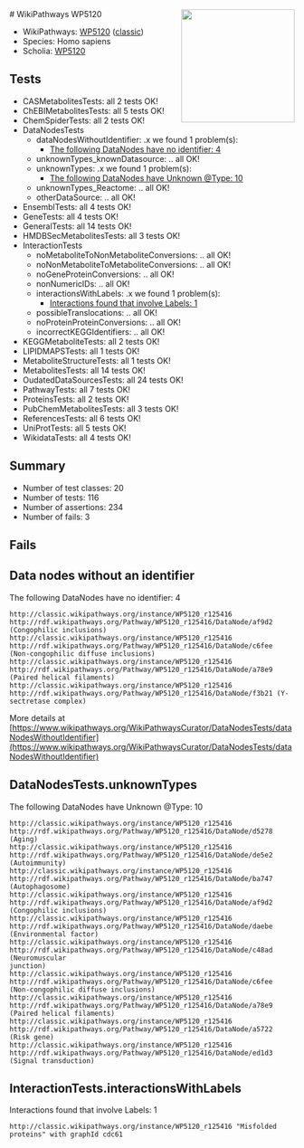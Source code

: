 <img style="float: right; width: 200px" src="https://upload.wikimedia.org/wikipedia/commons/thumb/8/83/Wplogo_with_text_500.png/640px-Wplogo_with_text_500.png" />
# WikiPathways WP5120

* WikiPathways: [WP5120](https://wikipathways.org/pathways/WP5120) ([classic](https://classic.wikipathways.org/instance/WP5120))
* Species: Homo sapiens
* Scholia: [WP5120](https://scholia.toolforge.org/wikipathways/WP5120)
## Tests
* CASMetabolitesTests: all 2 tests OK!
* ChEBIMetabolitesTests: all 5 tests OK!
* ChemSpiderTests: all 2 tests OK!
* DataNodesTests
    * dataNodesWithoutIdentifier: .x we found 1 problem(s):
        * [The following DataNodes have no identifier: 4](#d2d32fa3)
    * unknownTypes_knownDatasource: .. all OK!
    * unknownTypes: .x we found 1 problem(s):
        * [The following DataNodes have Unknown @Type: 10](#ef950831)
    * unknownTypes_Reactome: .. all OK!
    * otherDataSource: .. all OK!
* EnsemblTests: all 4 tests OK!
* GeneTests: all 4 tests OK!
* GeneralTests: all 14 tests OK!
* HMDBSecMetabolitesTests: all 3 tests OK!
* InteractionTests
    * noMetaboliteToNonMetaboliteConversions: .. all OK!
    * noNonMetaboliteToMetaboliteConversions: .. all OK!
    * noGeneProteinConversions: .. all OK!
    * nonNumericIDs: .. all OK!
    * interactionsWithLabels: .x we found 1 problem(s):
        * [Interactions found that involve Labels: 1](#630d2678)
    * possibleTranslocations: .. all OK!
    * noProteinProteinConversions: .. all OK!
    * incorrectKEGGIdentifiers: .. all OK!
* KEGGMetaboliteTests: all 2 tests OK!
* LIPIDMAPSTests: all 1 tests OK!
* MetaboliteStructureTests: all 1 tests OK!
* MetabolitesTests: all 14 tests OK!
* OudatedDataSourcesTests: all 24 tests OK!
* PathwayTests: all 7 tests OK!
* ProteinsTests: all 2 tests OK!
* PubChemMetabolitesTests: all 3 tests OK!
* ReferencesTests: all 6 tests OK!
* UniProtTests: all 5 tests OK!
* WikidataTests: all 4 tests OK!


## Summary

* Number of test classes: 20
* Number of tests: 116
* Number of assertions: 234
* Number of fails: 3

## Fails

<a name="d2d32fa3" />

## Data nodes without an identifier

The following DataNodes have no identifier: 4
```
http://classic.wikipathways.org/instance/WP5120_r125416 http://rdf.wikipathways.org/Pathway/WP5120_r125416/DataNode/af9d2 (Congophilic inclusions)
http://classic.wikipathways.org/instance/WP5120_r125416 http://rdf.wikipathways.org/Pathway/WP5120_r125416/DataNode/c6fee (Non-congophilic diffuse inclusions)
http://classic.wikipathways.org/instance/WP5120_r125416 http://rdf.wikipathways.org/Pathway/WP5120_r125416/DataNode/a78e9 (Paired helical filaments)
http://classic.wikipathways.org/instance/WP5120_r125416 http://rdf.wikipathways.org/Pathway/WP5120_r125416/DataNode/f3b21 (Y-sectretase complex)
```

More details at [https://www.wikipathways.org/WikiPathwaysCurator/DataNodesTests/dataNodesWithoutIdentifier](https://www.wikipathways.org/WikiPathwaysCurator/DataNodesTests/dataNodesWithoutIdentifier)

<a name="ef950831" />

## DataNodesTests.unknownTypes

The following DataNodes have Unknown @Type: 10
```
http://classic.wikipathways.org/instance/WP5120_r125416 http://rdf.wikipathways.org/Pathway/WP5120_r125416/DataNode/d5278 (Aging)
http://classic.wikipathways.org/instance/WP5120_r125416 http://rdf.wikipathways.org/Pathway/WP5120_r125416/DataNode/de5e2 (Autoimmunity)
http://classic.wikipathways.org/instance/WP5120_r125416 http://rdf.wikipathways.org/Pathway/WP5120_r125416/DataNode/ba747 (Autophagosome)
http://classic.wikipathways.org/instance/WP5120_r125416 http://rdf.wikipathways.org/Pathway/WP5120_r125416/DataNode/af9d2 (Congophilic inclusions)
http://classic.wikipathways.org/instance/WP5120_r125416 http://rdf.wikipathways.org/Pathway/WP5120_r125416/DataNode/daebe (Environmental factor)
http://classic.wikipathways.org/instance/WP5120_r125416 http://rdf.wikipathways.org/Pathway/WP5120_r125416/DataNode/c48ad (Neuromuscular 
junction)
http://classic.wikipathways.org/instance/WP5120_r125416 http://rdf.wikipathways.org/Pathway/WP5120_r125416/DataNode/c6fee (Non-congophilic diffuse inclusions)
http://classic.wikipathways.org/instance/WP5120_r125416 http://rdf.wikipathways.org/Pathway/WP5120_r125416/DataNode/a78e9 (Paired helical filaments)
http://classic.wikipathways.org/instance/WP5120_r125416 http://rdf.wikipathways.org/Pathway/WP5120_r125416/DataNode/a5722 (Risk gene)
http://classic.wikipathways.org/instance/WP5120_r125416 http://rdf.wikipathways.org/Pathway/WP5120_r125416/DataNode/ed1d3 (Signal transduction)
```

<a name="630d2678" />

## InteractionTests.interactionsWithLabels

Interactions found that involve Labels: 1
```
http://classic.wikipathways.org/instance/WP5120_r125416 "Misfolded
proteins" with graphId cdc61
```

